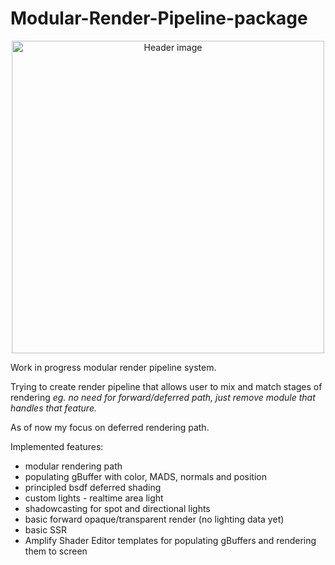 # Modular-Render-Pipeline-package

<p align="center">
  <img src="https://github.com/MPrzekop/Custom-Modular-Render-Pipeline/blob/repo_images/RepoImages/Header.png" width="500" title="Header image">
 
Work in progress modular render pipeline system. 

Trying to create render pipeline that allows user to mix and match stages of rendering *eg. no need for forward/deferred path, just remove module that handles that feature.*

As of now my focus on deferred rendering path.

Implemented features:
- modular rendering path
- populating gBuffer with color, MADS, normals and position
- principled bsdf deferred shading 
- custom lights - realtime area light
- shadowcasting for spot and directional lights
- basic forward opaque/transparent render (no lighting data yet)   
- basic SSR
- Amplify Shader Editor templates for populating gBuffers and rendering them to screen

